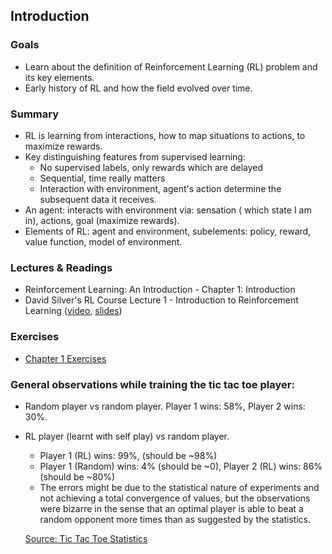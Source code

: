 ## Introduction

### Goals

- Learn about the definition of Reinforcement Learning (RL) problem and its key elements.
- Early history of RL and how the field evolved over time.

### Summary

- RL is learning from interactions, how to map situations to actions, to maximize rewards.
- Key distinguishing features from supervised learning:
    - No supervised labels, only rewards which are delayed
    - Sequential, time really matters
    - Interaction with environment, agent's action determine the subsequent data it receives.
- An agent: interacts with environment via: sensation ( which state I am in), actions, goal (maximize rewards).
- Elements of RL: agent and environment, subelements: policy, reward, value function, model of environment.

### Lectures & Readings

- Reinforcement Learning: An Introduction - Chapter 1: Introduction
- David Silver's RL Course Lecture 1 - Introduction to Reinforcement Learning
 ([video](https://www.youtube.com/watch?v=2pWv7GOvuf0),
  [slides](http://www0.cs.ucl.ac.uk/staff/d.silver/web/Teaching_files/intro_RL.pdf))

### Exercises

- [Chapter 1 Exercises](
https://github.com/hitrefresh/sutton-exercises/blob/master/Introduction/Chapter1-Exercises.md)

### General observations while training the tic tac toe player:
- Random player vs random player. Player 1 wins: 58%, Player 2 wins: 30%. 
- RL player (learnt with self play) vs random player. 
    - Player 1 (RL) wins: 99%, (should be ~98%)
    - Player 1 (Random) wins: 4% (should be ~0), Player 2 (RL) wins: 86% (should be ~80%)
    - The errors might be due to the statistical nature of experiments and not achieving a total convergence of values,
  but the observations were bizarre  in the sense that an optimal player is able to beat a random opponent
  more times than as suggested by the statistics.
  
   [Source: Tic Tac Toe Statistics](https://blog.ostermiller.org/tic-tac-toe-strategy)

